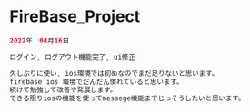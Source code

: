 # FireBase_Project

``` swift
2022年　04月16日

ログイン, ログアウト機能完了, ui修正

久しぶりに使い, ios環境では初めなのでまだ足りないと思います。
firebase ios 環境でだんだん慣れていると思います。
続けて勉強して改善や発展します。
できる限りiosの機能を使ってmessege機能までじっそうしたいと思います。



```
